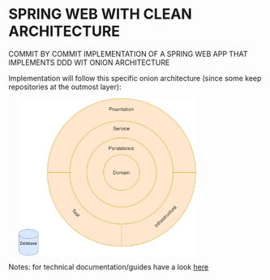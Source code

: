 # SPRING WEB WITH CLEAN ARCHITECTURE

COMMIT BY COMMIT IMPLEMENTATION OF A SPRING WEB APP THAT IMPLEMENTS DDD WIT ONION ARCHITECTURE

Implementation will follow this specific onion architecture (since some keep repositories at the outmost layer):

<img src="docs-resources/OnionArchitecture.png" style="margin-left: 20px; display: block;" width="350" height="310" alt="architecture">

Notes: for technical documentation/guides have a look [here](docs-resources/TECH-DOC.md)
